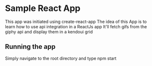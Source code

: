 # Sample React App

This app was initiated using create-react-app
The idea of this App is to learn how to use api integration in a ReactJs app
It'll fetch gifs from the giphy api and display them in a kendoui grid

## Running the app

Simply navigate to the root directory and type npm start
